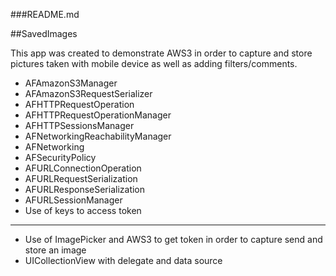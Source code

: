 ###README.md

##SavedImages

This app was created to demonstrate AWS3 in order to capture and store pictures taken with mobile device as well as adding filters/comments.

- AFAmazonS3Manager
- AFAmazonS3RequestSerializer
- AFHTTPRequestOperation
- AFHTTPRequestOperationManager
- AFHTTPSessionsManager
- AFNetworkingReachabilityManager
- AFNetworking
- AFSecurityPolicy
- AFURLConnectionOperation
- AFURLRequestSerialization
- AFURLResponseSerialization
- AFURLSessionManager
- Use of keys to access token

---

- Use of ImagePicker and AWS3 to get token in order to capture send and store an image
- UICollectionView with delegate and data source